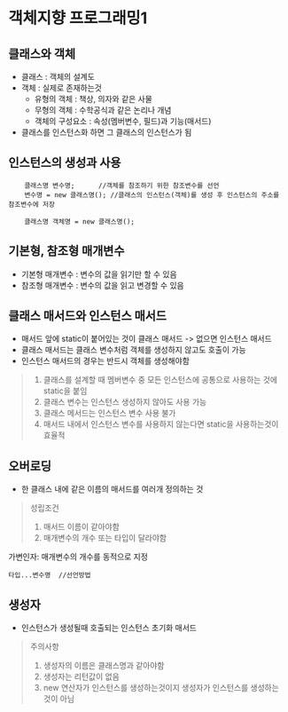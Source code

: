 # 객체지향 프로그래밍1

## 클래스와 객체
* 클래스 : 객체의 설계도
* 객체  : 실제로 존재하는것 
     * 유형의 객체 : 책상, 의자와 같은 사물
     * 무형의 객체 : 수학공식과 같은 논리나 개념
     * 객체의 구성요소 : 속성(멤버변수, 필드)과 기능(매서드)
* 클래스를 인스턴스화 하면 그 클래스의 인스턴스가 됨

## 인스턴스의 생성과 사용
        클래스명 변수명;      //객체를 참조하기 위한 참조변수를 선언
        변수명 = new 클래스명(); //클래스의 인스턴스(객체)를 생성 후 인스턴스의 주소를 참조변수에 저장
         
        클래스명 객체명 = new 클래스명();

## 기본형, 참조형 매개변수
* 기본형 매개변수 : 변수의 값을 읽기만 할 수 있음
* 참조형 매개변수 : 변수의 값을 읽고 변경할 수 있음  

## 클래스 매서드와 인스턴스 매서드
* 매서드 앞에 static이 붙어있는 것이 클래스 매서드 -> 없으면 인스턴스 매서드
* 클래스 매서드는 클래스 변수처럼 객체를 생성하지 않고도 호출이 가능
* 인스턴스 매서드의 경우는 반드시 객체를 생성해야함

>  1. 클래스를 설계할 때 멤버변수 중 모든 인스턴스에 공통으로 사용하는 것에 static을 붙임
> 2. 클래스 변수는 인스턴스 생성하지 않아도 사용 가능
> 3. 클래스 메서드는 인스턴스 변수 사용 불가
> 4. 매서드 내에서 인스턴스 변수를 사용하지 않는다면 static을 사용하는것이 효율적


## 오버로딩
* 한 클래스 내에 같은 이름의 매서드를 여러개 정의하는 것
 > 성립조건  
> 1. 매서드 이름이 같아야함  
> 2. 매개변수의 개수 또는 타입이 달라야함

가변인자: 매개변수의 개수를 동적으로 지정  
      

    타입...변수명  //선언방법  

## 생성자 
* 인스턴스가 생성될때 호출되는 인스턴스 초기화 매서드
> 주의사항  
> 1. 생성자의 이름은 클래스명과 같아야함  
> 2. 생성자는 리턴값이 없음
> 3. new 연산자가 인스턴스를 생성하는것이지 생성자가 인스턴스를 생성하는 것이 아님